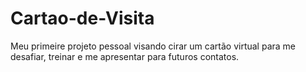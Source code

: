 # Cartao-de-Visita
 Meu primeire projeto pessoal visando cirar um cartão virtual para me desafiar, treinar e me apresentar para futuros contatos.
